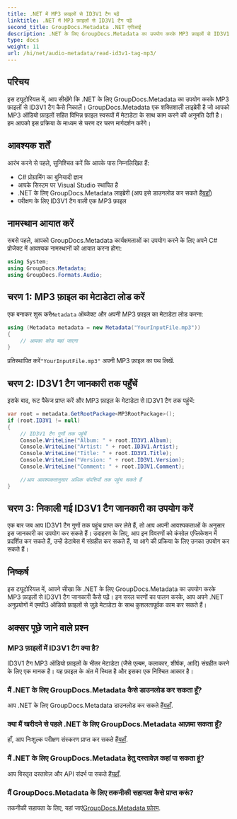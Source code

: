 ```yaml
---
title: .NET में MP3 फ़ाइलों से ID3V1 टैग पढ़ें
linktitle: .NET में MP3 फ़ाइलों से ID3V1 टैग पढ़ें
second_title: GroupDocs.Metadata .NET एपीआई
description: .NET के लिए GroupDocs.Metadata का उपयोग करके MP3 फ़ाइलों से ID3V1 टैग पढ़ना सीखें। कोड उदाहरणों के साथ चरण-दर-चरण ट्यूटोरियल।
type: docs
weight: 11
url: /hi/net/audio-metadata/read-id3v1-tag-mp3/
---
```

## परिचय
इस ट्यूटोरियल में, आप सीखेंगे कि .NET के लिए GroupDocs.Metadata का उपयोग करके MP3 फ़ाइलों से ID3V1 टैग कैसे निकालें। GroupDocs.Metadata एक शक्तिशाली लाइब्रेरी है जो आपको MP3 ऑडियो फ़ाइलों सहित विभिन्न फ़ाइल स्वरूपों में मेटाडेटा के साथ काम करने की अनुमति देती है। हम आपको इस प्रक्रिया के माध्यम से चरण दर चरण मार्गदर्शन करेंगे।
## आवश्यक शर्तें
आरंभ करने से पहले, सुनिश्चित करें कि आपके पास निम्नलिखित हैं:
- C# प्रोग्रामिंग का बुनियादी ज्ञान
- आपके सिस्टम पर Visual Studio स्थापित है
-  .NET के लिए GroupDocs.Metadata लाइब्रेरी (आप इसे डाउनलोड कर सकते हैं[यहाँ](https://releases.groupdocs.com/metadata/net/))
- परीक्षण के लिए ID3V1 टैग वाली एक MP3 फ़ाइल

## नामस्थान आयात करें
सबसे पहले, आपको GroupDocs.Metadata कार्यक्षमताओं का उपयोग करने के लिए अपने C# प्रोजेक्ट में आवश्यक नामस्थानों को आयात करना होगा:
```csharp
using System;
using GroupDocs.Metadata;
using GroupDocs.Formats.Audio;
```
## चरण 1: MP3 फ़ाइल का मेटाडेटा लोड करें
 एक बनाकर शुरू करें`Metadata` ऑब्जेक्ट और अपनी MP3 फ़ाइल का मेटाडेटा लोड करना:
```csharp
using (Metadata metadata = new Metadata("YourInputFile.mp3"))
{
    // आपका कोड यहां जाएगा
}
```
 प्रतिस्थापित करें`"YourInputFile.mp3"` अपनी MP3 फ़ाइल का पथ लिखें.
## चरण 2: ID3V1 टैग जानकारी तक पहुँचें
इसके बाद, रूट पैकेज प्राप्त करें और MP3 फ़ाइल के मेटाडेटा से ID3V1 टैग तक पहुंचें:
```csharp
var root = metadata.GetRootPackage<MP3RootPackage>();
if (root.ID3V1 != null)
{
    // ID3V1 टैग गुणों तक पहुंचें
    Console.WriteLine("Album: " + root.ID3V1.Album);
    Console.WriteLine("Artist: " + root.ID3V1.Artist);
    Console.WriteLine("Title: " + root.ID3V1.Title);
    Console.WriteLine("Version: " + root.ID3V1.Version);
    Console.WriteLine("Comment: " + root.ID3V1.Comment);
    
    //आप आवश्यकतानुसार अधिक संपत्तियों तक पहुंच सकते हैं
}
```
## चरण 3: निकाली गई ID3V1 टैग जानकारी का उपयोग करें
एक बार जब आप ID3V1 टैग गुणों तक पहुंच प्राप्त कर लेते हैं, तो आप अपनी आवश्यकताओं के अनुसार इस जानकारी का उपयोग कर सकते हैं। उदाहरण के लिए, आप इन विवरणों को कंसोल एप्लिकेशन में प्रदर्शित कर सकते हैं, उन्हें डेटाबेस में संग्रहीत कर सकते हैं, या आगे की प्रक्रिया के लिए उनका उपयोग कर सकते हैं।

## निष्कर्ष
इस ट्यूटोरियल में, आपने सीखा कि .NET के लिए GroupDocs.Metadata का उपयोग करके MP3 फ़ाइलों से ID3V1 टैग जानकारी कैसे पढ़ें। इन सरल चरणों का पालन करके, आप अपने .NET अनुप्रयोगों में एमपी3 ऑडियो फ़ाइलों से जुड़े मेटाडेटा के साथ कुशलतापूर्वक काम कर सकते हैं।

## अक्सर पूछे जाने वाले प्रश्न
### MP3 फ़ाइलों में ID3V1 टैग क्या है?
ID3V1 टैग MP3 ऑडियो फ़ाइलों के भीतर मेटाडेटा (जैसे एल्बम, कलाकार, शीर्षक, आदि) संग्रहीत करने के लिए एक मानक है। यह फ़ाइल के अंत में स्थित है और इसका एक निश्चित आकार है।
### मैं .NET के लिए GroupDocs.Metadata कैसे डाउनलोड कर सकता हूँ?
 आप .NET के लिए GroupDocs.Metadata डाउनलोड कर सकते हैं[यहाँ](https://releases.groupdocs.com/metadata/net/).
### क्या मैं खरीदने से पहले .NET के लिए GroupDocs.Metadata आज़मा सकता हूँ?
 हाँ, आप निःशुल्क परीक्षण संस्करण प्राप्त कर सकते हैं[यहाँ](https://releases.groupdocs.com/).
### मैं .NET के लिए GroupDocs.Metadata हेतु दस्तावेज़ कहां पा सकता हूं?
 आप विस्तृत दस्तावेज़ और API संदर्भ पा सकते हैं[यहाँ](https://reference.groupdocs.com/metadata/net/).
### मैं GroupDocs.Metadata के लिए तकनीकी सहायता कैसे प्राप्त करूं?
 तकनीकी सहायता के लिए, यहां जाएं[GroupDocs.Metadata फ़ोरम](https://forum.groupdocs.com/c/metadata/14).